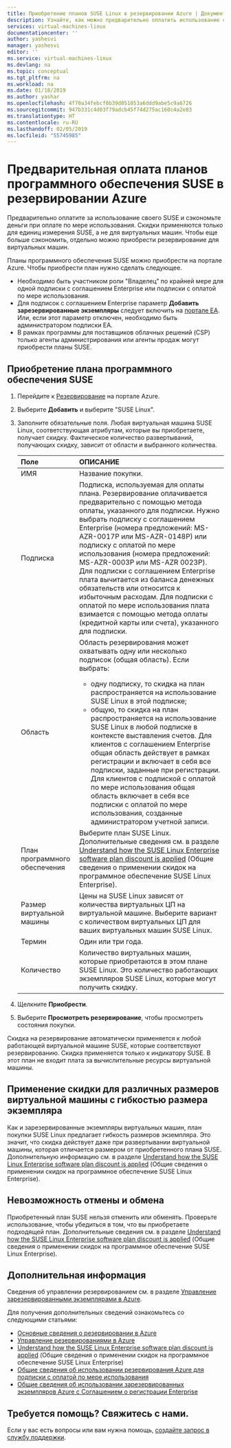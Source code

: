 ```yaml
---
title: Приобретение планов SUSE Linux в резервировании Azure | Документация Майкрософт
description: Узнайте, как можно предварительно оплатить использование своего SUSE и сэкономить деньги при оплате по мере использования.
services: virtual-machines-linux
documentationcenter: ''
author: yashesvi
manager: yashesvi
editor: ''
ms.service: virtual-machines-linux
ms.devlang: na
ms.topic: conceptual
ms.tgt_pltfrm: na
ms.workload: na
ms.date: 01/18/2019
ms.author: yashar
ms.openlocfilehash: 4f70a34febcf0b39d051053a6ddd9abe5c9a6726
ms.sourcegitcommit: 947b331c4d03f79adcb45f74d275ac160c4a2e83
ms.translationtype: HT
ms.contentlocale: ru-RU
ms.lasthandoff: 02/05/2019
ms.locfileid: "55745985"
---
```

# <a name="prepay-for-suse-software-plans-from-azure-reservations"></a>Предварительная оплата планов программного обеспечения SUSE в резервировании Azure

Предварительно оплатите за использование своего SUSE и сэкономьте деньги при оплате по мере использования. Скидки применяются только для единиц измерения SUSE, а не для виртуальных машин. Чтобы еще больше сэкономить, отдельно можно приобрести резервирование для виртуальных машин.

Планы программного обеспечения SUSE можно приобрести на портале Azure. Чтобы приобрести план нужно сделать следующее.

- Необходимо быть участником роли "Владелец" по крайней мере для одной подписки с соглашением Enterprise или подписки с оплатой по мере использования.
- Для подписок с соглашением Enterprise параметр **Добавить зарезервированные экземпляры** следует включить на [портале EA](https://ea.azure.com). Или, если этот параметр отключен, необходимо быть администратором подписки EA.
- В рамках программы для поставщиков облачных решений (CSP) только агенты администрирования или агенты продаж могут приобрести планы SUSE.

## <a name="buy-a-suse-software-plan"></a>Приобретение плана программного обеспечения SUSE

1. Перейдите к [Резервирование](https://portal.azure.com/#blade/Microsoft_Azure_Reservations/ReservationsBrowseBlade) на портале Azure.
1. Выберите **Добавить** и выберите "SUSE Linux".
1. Заполните обязательные поля. Любая виртуальная машина SUSE Linux, соответствующая атрибутам, которые вы приобретаете, получает скидку. Фактическое количество развертываний, получающих скидку, зависит от области и выбранного количества.

    | Поле      | ОПИСАНИЕ|
    |:------------|:--------------|
    |ИМЯ        |Название покупки.|
    |Подписка|Подписка, используемая для оплаты плана. Резервирование оплачивается предварительно с помощью метода оплаты, указанного для подписки. Нужно выбрать подписку с соглашением Enterprise (номера предложений: MS-AZR-0017P или MS-AZR-0148P) или подписку с оплатой по мере использования (номера предложений: MS-AZR-0003P или MS-AZR 0023P). Для подписки с соглашением Enterprise плата вычитается из баланса денежных обязательств или относится к избыточным расходам. Для подписки с оплатой по мере использования плата взимается с помощью метода оплаты (кредитной карты или счета), указанного для подписки.|
    |Область       |Область резервирования может охватывать одну или несколько подписок (общая область). Если выбрать: <ul><li>одну подписку, то скидка на план распространяется на использование SUSE Linux в этой подписке; </li><li>общую, то скидка на план распространяется на использование SUSE Linux в любой подписке в контексте выставления счетов. Для клиентов с соглашением Enterprise общая область действует в рамках регистрации и включает в себя все подписки, заданные при регистрации. Для клиентов с подпиской с оплатой по мере использования общая область включает в себя все подписки с оплатой по мере использования, созданные администратором учетной записи.</li></ul>|
    |План программного обеспечения     |Выберите план SUSE Linux. Дополнительные сведения см. в разделе [Understand how the SUSE Linux Enterprise software plan discount is applied](../../billing/billing-understand-suse-reservation-charges.md) (Общие сведения о применении скидок на программное обеспечение SUSE Linux Enterprise).|
    |Размер виртуальной машины     |Цены на SUSE Linux зависят от количества виртуальных ЦП на виртуальной машине. Выберите вариант с количеством виртуальных ЦП для ваших виртуальных машин SUSE Linux.|
    |Термин        |Один или три года.|
    |Количество    |Количество виртуальных машин, которые приобретаются в этом плане SUSE Linux. Это количество работающих экземпляров SUSE Linux, которые могут получить скидку.|
1. Щелкните **Приобрести**.
1. Выберите **Просмотреть резервирование**, чтобы просмотреть состояния покупки.

Скидка на резервирование автоматически применяется к любой работающей виртуальной машине SUSE, которые соответствуют резервированию. Скидка применяется только к индикатору SUSE. В этот план не входит плата за вычислительные ресурсы виртуальной машины.

## <a name="discount-applies-to-different-vm-sizes-with-instance-size-flexibility"></a>Применение скидки для различных размеров виртуальной машины с гибкостью размера экземпляра

Как и зарезервированные экземпляры виртуальных машин, план покупки SUSE Linux предлагает гибкость размеров экземпляра. Это значит, что скидка действует даже при развертывании виртуальной машины, которая отличается размером от приобретенного плана SUSE. Дополнительную информацию см. в разделе [Understand how the SUSE Linux Enterprise software plan discount is applied](../../billing/billing-understand-suse-reservation-charges.md) (Общие сведения о применении скидок на программное обеспечение SUSE Linux Enterprise).

## <a name="cancellation-and-exchanges-not-allowed"></a>Невозможность отмены и обмена

Приобретенный план SUSE нельзя отменить или обменять. Проверьте использование, чтобы убедиться в том, что вы приобретаете подходящей план. Дополнительные сведения см. в разделе [Understand how the SUSE Linux Enterprise software plan discount is applied](../../billing/billing-understand-suse-reservation-charges.md) (Общие сведения о применении скидок на программное обеспечение SUSE Linux Enterprise).

## <a name="next-steps"></a>Дополнительная информация

Сведения об управлении резервированием см. в разделе [Управление зарезервированными экземплярами в Azure](../../billing/billing-manage-reserved-vm-instance.md).

Для получения дополнительных сведений ознакомьтесь со следующими статьями:

- [Основные сведения о резервировании в Azure](../../billing/billing-save-compute-costs-reservations.md)
- [Управление резервированиями в Azure](../../billing/billing-manage-reserved-vm-instance.md)
- [Understand how the SUSE Linux Enterprise software plan discount is applied](../../billing/billing-understand-suse-reservation-charges.md) (Общие сведения о применении скидок на программное обеспечение SUSE Linux Enterprise)
- [Общие сведения об использовании резервирования Azure для подписки с оплатой по мере использования](../../billing/billing-understand-reserved-instance-usage.md)
- [Общие сведения об использовании зарезервированных экземпляров Azure с Соглашением о регистрации Enterprise](../../billing/billing-understand-reserved-instance-usage-ea.md)

## <a name="need-help-contact-us"></a>Требуется помощь? Свяжитесь с нами.

Если у вас есть вопросы или вам нужна помощь, [создайте запрос в службу поддержки](https://portal.azure.com/#blade/Microsoft_Azure_Support/HelpAndSupportBlade/newsupportrequest).